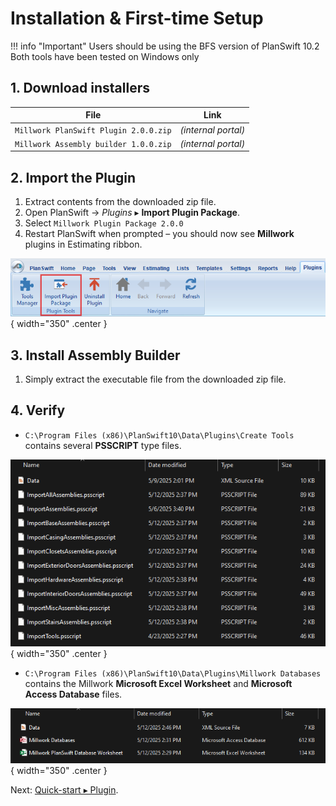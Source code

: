 <!-- docs/getting-started/installation.md -->
# Installation & First-time Setup

!!! info "Important"
    Users should be using the BFS version of PlanSwift 10.2  
    Both tools have been tested on Windows only  

## 1. Download installers

| File | Link |
|------|------|
| `Millwork PlanSwift Plugin 2.0.0.zip` | *(internal portal)* |
| `Millwork Assembly builder 1.0.0.zip` | *(internal portal)* |

## 2. Import the Plugin

1. Extract contents from the downloaded zip file.
2. Open PlanSwift → *Plugins* ▸ **Import Plugin Package**.  
3. Select `Millwork Plugin Package 2.0.0`  
4. Restart PlanSwift when prompted – you should now see **Millwork** plugins in Estimating ribbon.

![Import Plugin Package](../assets/screenshots/importplugin.png){ width="350" .center }

## 3. Install Assembly Builder

1. Simply extract the executable file from the downloaded zip file.

## 4. Verify

* `C:\Program Files (x86)\PlanSwift10\Data\Plugins\Create Tools` contains several **PSSCRIPT** type files.  

![Create Tools plugin script files](../assets/screenshots/createtoolsfiles.png){ width="350" .center }

* `C:\Program Files (x86)\PlanSwift10\Data\Plugins\Millwork Databases` contains the Millwork **Microsoft Excel Worksheet** and **Microsoft Access Database** files.  

![Millwork Databases required files](../assets/screenshots/millworkdatabasesfiles.png){ width="350" .center }

Next: [Quick-start ▸ Plugin](quick-start-plugin-package.md).
